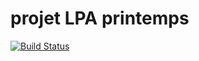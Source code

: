 # projet LPA printemps
[![Build Status](https://travis-ci.org/Globuss/projet.svg?branch=master)](https://travis-ci.org/Globuss/projet)
